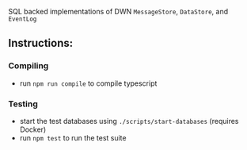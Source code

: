 SQL backed implementations of DWN `MessageStore`, `DataStore`, and `EventLog`

## Instructions:
### Compiling
* run `npm run compile` to compile typescript

### Testing
* start the test databases using `./scripts/start-databases` (requires Docker)
* run `npm test` to run the test suite
